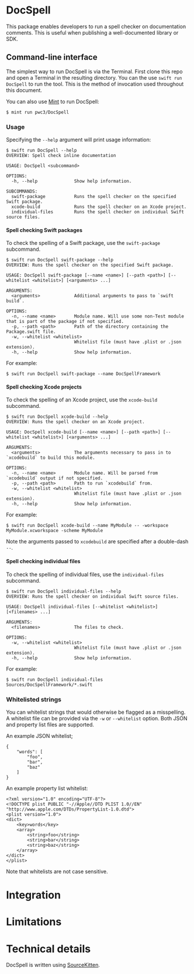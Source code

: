 # DocSpell

This package enables developers to run a spell checker on documentation comments. This is useful when publishing a well-documented library or SDK.

## Command-line interface

The simplest way to run DocSpell is via the Terminal. First clone this repo and open a Terminal in the resulting directory. You can the use `swift run DocSpell` to run the tool. This is the method of invocation used throughout this document.

You can also use [Mint][github:mint] to run DocSpell:

```
$ mint run pwc3/DocSpell
```

### Usage

Specifying the `--help` argument will print usage information:

```
$ swift run DocSpell --help
OVERVIEW: Spell check inline documentation

USAGE: DocSpell <subcommand>

OPTIONS:
  -h, --help              Show help information.

SUBCOMMANDS:
  swift-package           Runs the spell checker on the specified Swift package.
  xcode-build             Runs the spell checker on an Xcode project.
  individual-files        Runs the spell checker on individual Swift source files.
```

#### Spell checking Swift packages

To check the spelling of a Swift package, use the `swift-package` subcommand.

```
$ swift run DocSpell swift-package --help
OVERVIEW: Runs the spell checker on the specified Swift package.

USAGE: DocSpell swift-package [--name <name>] [--path <path>] [--whitelist <whitelist>] [<arguments> ...]

ARGUMENTS:
  <arguments>             Additional arguments to pass to `swift build`.

OPTIONS:
  -n, --name <name>       Module name. Will use some non-Test module that is part of the package if not specified.
  -p, --path <path>       Path of the directory containing the Package.swift file.
  -w, --whitelist <whitelist>
                          Whitelist file (must have .plist or .json extension).
  -h, --help              Show help information.
```

For example:

```
$ swift run DocSpell swift-package --name DocSpellFramework
```

#### Spell checking Xcode projects

To check the spelling of an Xcode project, use the `xcode-build` subcommand.

```
$ swift run DocSpell xcode-build --help
OVERVIEW: Runs the spell checker on an Xcode project.

USAGE: DocSpell xcode-build [--name <name>] [--path <path>] [--whitelist <whitelist>] [<arguments> ...]

ARGUMENTS:
  <arguments>             The arguments necessary to pass in to `xcodebuild` to build this module.

OPTIONS:
  -n, --name <name>       Module name. Will be parsed from `xcodebuild` output if not specified.
  -p, --path <path>       Path to run `xcodebuild` from.
  -w, --whitelist <whitelist>
                          Whitelist file (must have .plist or .json extension).
  -h, --help              Show help information.
```

For example:

```
$ swift run DocSpell xcode-build --name MyModule -- -workspace MyModule.xcworkspace -scheme MyModule
```

Note the arguments passed to `xcodebuild` are specified after a double-dash `--`.

#### Spell checking individual files

To check the spelling of individual files, use the `individual-files` subcommand.

```
$ swift run DocSpell individual-files --help
OVERVIEW: Runs the spell checker on individual Swift source files.

USAGE: DocSpell individual-files [--whitelist <whitelist>] [<filenames> ...]

ARGUMENTS:
  <filenames>             The files to check.

OPTIONS:
  -w, --whitelist <whitelist>
                          Whitelist file (must have .plist or .json extension).
  -h, --help              Show help information.
```

For example:

```
$ swift run DocSpell individual-files Sources/DocSpellFramework/*.swift
```

### Whitelisted strings

You can whitelist strings that would otherwise be flagged as a misspelling. A whitelist file can be provided via the `-w` or `--whitelist` option. Both JSON and property list files are supported.

An example JSON whitelist;

```
{
    "words": [
        "foo",
        "bar",
        "baz"
    ]
}
```

An example property list whitelist:

```
<?xml version="1.0" encoding="UTF-8"?>
<!DOCTYPE plist PUBLIC "-//Apple//DTD PLIST 1.0//EN" "http://www.apple.com/DTDs/PropertyList-1.0.dtd">
<plist version="1.0">
<dict>
	<key>words</key>
	<array>
        <string>foo</string>
        <string>bar</string>
        <string>baz</string>
	</array>
</dict>
</plist>
```

Note that whitelists are not case sensitive.

# Integration


# Limitations



# Technical details

DocSpell is written using [SourceKitten][github:sourcekitten].

[github:mint]: https://github.com/yonaskolb/Mint
[github:sourcekitten]: https://github.com/jpsim/SourceKitten

